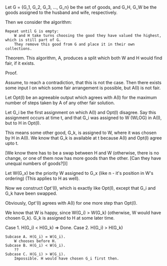 


Let G = {G_1, G_2, G_3, ..., G_n} be the set of goods, and G_H, G_W be the goods assigned to the husband and wife, respectively.

Then we consider the algorithm:

```
Repeat until G is empty:
    W and H take turns choosing the good they have valued the highest, which is still part of G.
    They remove this good from G and place it in their own collections.
```

Theorem. This algorithm, A, produces a split which both W and H would find fair, if it exists.

Proof.

Assume, to reach a contradiction, that this is not the case.
Then there exists some input I on which some fair arrangement is possible, but A(I) is not fair.

Let Opt(I) be an agreeable output which agrees with A(I) for the maximum number of steps taken by A of any other fair solution.

Let G_i be the first assignment on which A(I) and Opt(I) disagree.
Say this assignment occurs at time t, and that G_i was assigned to W (WLOG) in A(I), but to H in Opt(I).

This means some other good, G_k, is assigned to W, where it was chosen by H in A(I).
We know that G_k is available at t because A(I) and Opt(I) agree upto t.

[We know there has to be a swap between H and W (otherwise, there is no change, or one of them now has more goods than the other. [Can they have unequal numbers of goods?])]

Let W(G_x) be the priority W assigned to G_x (like n - it's position in W's ordering) (This applies to H as well).


Now we construct Opt'(I), which is exactly like Opt(I), except that G_i and G_k have been swapped.

Obviously, Opt'(I) agrees with A(I) for one more step than Opt(I).

We know that W is happy, since W(G_i) > W(G_k) (otherwise, W would have chosen G_k).
G_k is assigned to H at some later time.

Case 1. H(G_i) < H(G_k) => Done.
Case 2. H(G_i) > H(G_k)

    Subcase A. H(G_i) = W(G_i).
        W chooses before H.
    Subcase B. H(G_i) < W(G_i).
        ??
    Subcase C. H(G_i) > W(G_i).
        Impossible. H would have chosen G_i first then.